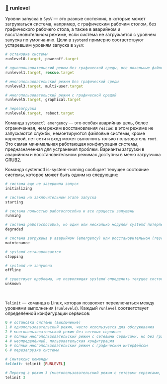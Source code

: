 ### [:diamond_shape_with_a_dot_inside:](#toc) <a name='3'>runlevel</a>

Уровни запуска в `SysV` — это разные состояния, в которые может загружаться система, например, с графическим рабочим столом, без графического рабочего стола, а также в аварийном и восстановительном режиме, если система не загружается с уровнем запуска по умолчанию. Цели в `systemd` примерно соответствуют устаревшим уровням запуска в `SysV`:

```ruby
# остановка системы
runlevel0.target, poweroff.target

# однопользовательский режим без графической среды, все локальные файловые системы монтируются, вход может выполнить только пользователь root, сеть неактивна
runlevel1.target, rescue.target

# многопользовательский режим без графической среды
runlevel3.target, multi-user.target

# многопользовательский режим с графической средой
runlevel5.target, graphical.target

# перезагрузка
runlevel6.target, reboot.target
```

Команда `systemctl emergency` — это особая аварийная цель, более ограниченная, чем режим восстановления `rescue`: в этом режиме не запускаются службы, немонтируются файловые системы, кроме корневой, нет сети и вход может выполнить только пользователь `root`. Это самая минимальная работающая конфигурация системы, предназначенная для устранения проблем. Варианты загрузки в аварийном и восстановительном режимах доступны в меню загрузчика GRUB2.

Команда systemctl is-system-running сообщает текущее состояние системы, которое может быть одним из следующих:

```ruby
# система еще не завершила запуск
initializing

# система на заключительном этапе запуска
starting

# система полностью работоспособна и все процессы запущены
running

# система работоспособна, но один или несколько модулей systemd потерпели неудачу. Выполните systemctl | grep failed, чтобы увидеть, какие это модули
degraded

# система загружена в аварийном (emergency) или восстановительном (rescue) режиме
maintenance

# systemd останавливается
stopping

# systemd не запущена
offline

# существует проблема, не позволяющая systemd определить текущее состояние
unknown
```

<br>

`Telinit` — команда в Linux, которая позволяет переключаться между уровнями выполнения (`runlevels`). Каждый `runlevel` соответствует определённой конфигурации сервисов:

```ruby
0 # остановка системы (выключение)
1 # однопользовательский режим, часто используется для обслуживания
2 # многопользовательский режим без сетевых сервисов
3 # полный многопользовательский режим с сетевыми сервисами, но без графического интерфейса
4 # неопределённый, пользовательская конфигурация
5 # полный многопользовательский режим с графическим интерфейсом
6 # перезагрузка системы

# Синтаксис команды 
telinit: telinit [RUNLEVEL]

# Переход в режим 3 (многопользовательский режим с сетевыми сервисами, но без графического интерфейса) 
telinit 3
```

